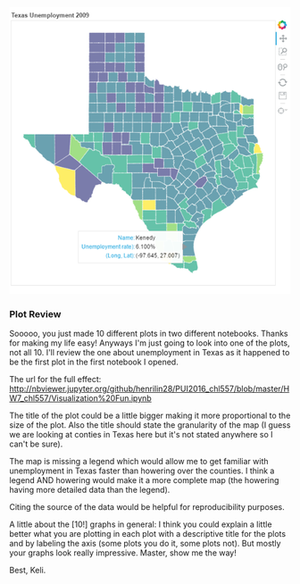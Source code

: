 ![Screenshot of cor215 graph](henrilin28_screenshot.png)

### Plot Review
Sooooo, you just made 10 different plots in two different notebooks. Thanks for making my life easy! Anyways I'm just going to look into one of the plots, not all 10. I'll review the one about unemployment in Texas as it happened to be the first plot in the first notebook I opened.

The url for the full effect: http://nbviewer.jupyter.org/github/henrilin28/PUI2016_chl557/blob/master/HW7_chl557/Visualization%20Fun.ipynb

The title of the plot could be a little bigger making it more proportional to the size of the plot. Also the title should state the granularity of the map (I guess we are looking at conties in Texas here but it's not stated anywhere so I can't be sure).

The map is missing a legend which would allow me to get familiar with unemployment in Texas faster than howering over the counties. I think a legend AND howering would make it a more complete map (the howering having more detailed data than the legend).

Citing the source of the data would be helpful for reproducibility purposes.


A little about the [10!] graphs in general: I think you could explain a little better what you are plotting in each plot with a descriptive title for the plots and by labeling the axis (some plots you do it, some plots not). But mostly your graphs look really impressive. Master, show me the way!

Best,
Keli.
